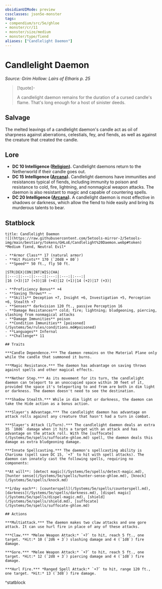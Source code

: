 ```yaml
---
obsidianUIMode: preview
cssclasses: json5e-monster
tags:
- compendium/src/5e/ghloe
- monster/cr/11
- monster/size/medium
- monster/type/fiend
aliases: ["Candlelight Daemon"]
---
```

# Candlelight Daemon
*Source: Grim Hollow: Lairs of Etharis p. 25*  

> [!quote]-  
> 
> A candlelight daemon remains for the duration of a cursed candle's flame. That's long enough for a host of sinister deeds.

## Salvage

The melted leavings of a candlelight daemon's candle act as oil of sharpness against aberrations, celestials, fey, and fiends, as well as against the creature that created the candle.

## Lore

- **DC 10 Intelligence ([Religion](/Systems/5e/rules/skills.md#Religion)).** Candlelight daemons return to the Netherworld if their candle goes out.  
- **DC 15 Intelligence ([Arcana](/Systems/5e/rules/skills.md#Arcana)).** Candlelight daemons have immunities and resistances typical of fiends, including immunity to poison and resistance to cold, fire, lightning, and nonmagical weapon attacks. The daemon is also resistant to magic and capable of countering spells.  
- **DC 20 Intelligence ([Arcana](/Systems/5e/rules/skills.md#Arcana)).** A candlelight daemon is most effective in shadows or darkness, which allow the fiend to hide easily and bring its murderous talents to bear.  

## Statblock

```ad-statblock
title: Candlelight Daemon
![](https://raw.githubusercontent.com/5etools-mirror-2/5etools-img/main/bestiary/tokens/GHLoE/Candlelight%20Daemon.webp#token)
*Medium fiend, Neutral Evil*

- **Armor Class** 17 (natural armor)
- **Hit Points** 170 (`20d8 + 80`)
- **Speed** 50 ft., fly 50 ft.

|STR|DEX|CON|INT|WIS|CHA|
|:---:|:---:|:---:|:---:|:---:|:---:|
|16 (+3)|17 (+3)|18 (+4)|12 (+1)|14 (+2)|17 (+3)|

- **Proficiency Bonus** +4
- **Saving Throws** ⏤
- **Skills** Deception +7, Insight +6, Investigation +5, Perception +6, Stealth +7
- **Senses** darkvision 120 ft., passive Perception 16
- **Damage Resistances** cold; fire; lightning; bludgeoning, piercing, slashing from nonmagical attacks
- **Damage Immunities** poison
- **Condition Immunities** [poisoned](/Systems/5e/rules/conditions.md#poisoned)
- **Languages** Infernal
- **Challenge** 11

## Traits

***Candle Dependence.*** The daemon remains on the Material Plane only while the candle that summoned it burns.

***Magic Resistance.*** The daemon has advantage on saving throws against spells and other magical effects.

***Nether Step.*** As its movement for its turn, the candlelight daemon can teleport to an unoccupied space within 30 feet of it, provided the space it's teleporting to and from are both in dim light or darkness. The daemon doesn't need to see the destination.

***Shadow Stealth.*** While in dim light or darkness, the daemon can take the Hide action as a bonus action.

***Slayer's Advantage.*** The candlelight daemon has advantage on attack rolls against any creature that hasn't had a turn in combat.

***Slayer's Attack (1/Turn).*** The candlelight daemon deals an extra 35 `10d6` damage when it hits a target with an attack and has advantage on the attack roll. With the [suffocate](/Systems/5e/spells/suffocate-ghloe.md) spell, the daemon deals this damage as extra bludgeoning damage.

***Innate Spellcasting.*** The daemon's spellcasting ability is Charisma (spell save DC 15, `+7` to hit with spell attacks). The daemon can innately cast the following spells, requiring no components:

**At will**: [detect magic](/Systems/5e/spells/detect-magic.md), [hunter sense](/Systems/5e/spells/hunter-sense-ghloe.md), [knock](/Systems/5e/spells/knock.md)

**1/day each**: [counterspell](/Systems/5e/spells/counterspell.md), [darkness](/Systems/5e/spells/darkness.md), [dispel magic](/Systems/5e/spells/dispel-magic.md), [shield](/Systems/5e/spells/shield.md), [suffocate](/Systems/5e/spells/suffocate-ghloe.md)

## Actions

***Multiattack.*** The daemon makes two claw attacks and one gore attack. It can use hurl fire in place of any of these attacks.

***Claw.*** *Melee Weapon Attack:* `+7` to hit, reach 5 ft., one target. *Hit:* 10 (`2d6 + 3`) slashing damage and 4 (`1d8`) fire damage.

***Gore.*** *Melee Weapon Attack:* `+7` to hit, reach 5 ft., one target. *Hit:* 12 (`2d8 + 3`) piercing damage and 4 (`1d8`) fire damage.

***Hurl Fire.*** *Ranged Spell Attack:* `+7` to hit, range 120 ft., one target. *Hit:* 13 (`3d8`) fire damage.
```
^statblock